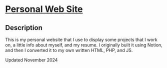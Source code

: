 # [Personal Web Site](http://www.aaronperkel.com)

## Description
This is my personal website that I use to display some projects that I work on, a little info about myself, and my resume. I originally built it using Notion, and then I converted it to my own written HTML, PHP, and JS.

Updated November 2024
